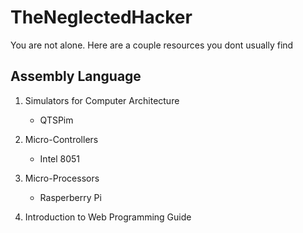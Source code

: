 # TheNeglectedHacker
You are not alone. Here are a couple resources you dont usually find

 ## Assembly Language

1.  Simulators for Computer Architecture
    * QTSPim  

2. Micro-Controllers
    * Intel 8051

3. Micro-Processors
    * Rasperberry Pi

4. Introduction to Web Programming Guide


